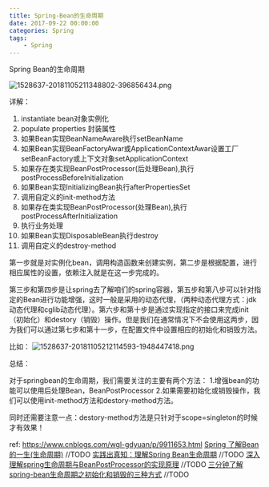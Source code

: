 ```yaml
---
title: Spring-Bean的生命周期
date: 2017-09-22 00:00:00
categories: Spring
tags:
    - Spring
---
```


Spring Bean的生命周期

<!-- more -->

![1528637-20181105211348802-396856434.png](1528637-20181105211348802-396856434.png)

详解：

1. instantiate bean对象实例化
2. populate properties 封装属性
3. 如果Bean实现BeanNameAware执行setBeanName
4. 如果Bean实现BeanFactoryAwar或ApplicationContextAwar设置工厂setBeanFactory或上下文对象setApplicationContext
5. 如果存在类实现BeanPostProcessor(后处理Bean),执行postProcessBeforeInitialization
6. 如果Bean实现InitializingBean执行afterPropertiesSet
7. 调用自定义的init-method方法
8. 如果存在类实现BeanPostProcessor(处理Bean),执行postProcessAfterInitialization
9. 执行业务处理
10. 如果Bean实现DisposableBean执行destroy
11. 调用自定义的destroy-method

第一步就是对实例化bean，调用构造函数来创建实例，第二步是根据配置，进行相应属性的设置，依赖注入就是在这一步完成的。

第三步和第四步是让spring去了解咱们的spring容器，第五步和第八步可以针对指定的Bean进行功能增强，这时一般是采用的动态代理，（两种动态代理方式：jdk动态代理和cglib动态代理）。第六步和第十步是通过实现指定的接口来完成init（初始化）和destory（销毁）操作。但是我们在通常情况下不会使用这两步，因为我们可以通过第七步和第十一步，在配置文件中设置相应的初始化和销毁方法。

比如：
![1528637-20181105212114593-1948447418.png](1528637-20181105212114593-1948447418.png)


总结：

对于springbean的生命周期，我们需要关注的主要有两个方法：
1.增强bean的功能可以使用后处理Bean，BeanPostProcessor
2.如果需要初始化或销毁操作，我们可以使用init-method方法和destory-method方法。

同时还需要注意一点：destory-method方法是只针对于scope=singleton的时候才有效果！

ref:
https://www.cnblogs.com/wgl-gdyuan/p/9911653.html
[Spring 了解Bean的一生(生命周期)](https://blog.csdn.net/w_linux/article/details/80086950) //TODO
[实践出真知：理解Spring Bean生命周期](https://blog.csdn.net/programmer_at/article/details/82533396) //TODO
[深入理解spring生命周期与BeanPostProcessor的实现原理](https://blog.51cto.com/4247649/2118349) //TODO
[三分钟了解spring-bean生命周期之初始化和销毁的三种方式](https://mp.weixin.qq.com/s?__biz=MzAxMjY1NTIxNA==&mid=2454441970&idx=1&sn=55a4491608d6f05a5a406b73024bbc6d&chksm=8c11e0f3bb6669e54a1499a2aad09d38ceb68d40a88dfd89bd53de0fbe84238fa45caf768037&scene=21#wechat_redirect) //TODO


